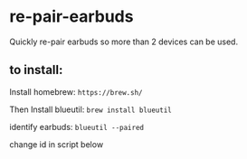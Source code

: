# re-pair-earbuds
Quickly re-pair earbuds so more than 2 devices can be used.

## to install:

Install homebrew:
`https://brew.sh/`

Then Install blueutil:
`brew install blueutil`

identify earbuds:
`blueutil --paired`

change id in script below
